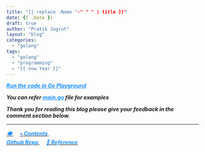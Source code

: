 ```yaml
---
title: "{{ replace .Name "-" " " | title }}"
date: {{ .Date }}
draft: true
author: "Pratik Jagrut"
layout: "blog"
categories:
  - "golang"
tags:
  - "golang"
  - "programming"
  - "{{ now.Year }}"
---
```

***<a href="" style="color:DodgerBlue" target="_blank">Run the code in Go Playground</a>***

***You can refer <a href="" style="color:DodgerBlue" target="_blank">main.go</a> file for examples***

***Thank you for reading this blog please give your feedback in the comment section below.***
<hr>

<a href="/blog/golang/">
  <b style="color:DodgerBlue">
    <i>🡄 </i>
  </b>
</a> &emsp;

<a href="/blog/golang/contents">
  <b style="color:DodgerBlue">
    <i>• Contents</i>
  </b>
</a>  &emsp;

<!-- <a href="/blog/golang/">
    <b style="color:DodgerBlue">
        <i> 🡆</i>
    </b>
</a>  &emsp; -->

<br>

<a href="https://github.com/pratikjagrut/go-tutorial" target="_blank">
  <b style="color:DodgerBlue" class="fab fa-github">
    <i>Github Repo</i>
  </b>
</a>  &emsp;

<a href="https://github.com/pratikjagrut/go-tutorial/blob/master/REFERENCE.md" target="_blank">
  <b style="color:DodgerBlue">
    <i>&#128279; Reference</i>
  </b>
</a>